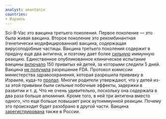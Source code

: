 ```yaml
---
analyst: amantonio
countries:
- Израиль
---
```


Sci-B-Vac это вакцина третьего поколения. Первое поколение — это была живая вакцина. Второе поколение это рекомбинантная (генетически модифицированная) вакцина, содержащая вирусоподобные частицы. Вакцина третьего поколения содержит в придачу еще два антигена, и поэтому дает более [сильную](https://www.ncbi.nlm.nih.gov/pubmed/8779530) иммунную реакцию.
Единственное опубликованное клиническое испытание вакцины [включало](https://www.ncbi.nlm.nih.gov/pubmed/9194109) 150 привитых ей детей, за которыми следили 5 дней. Вакцина [не получила](http://www.globes.co.il/news/article.aspx?did=1000865960) разрешение FDA. Протокол комиссии министерства здравоохранения, которая разрешила прививку в Израиле, куда-то [пропал](http://www.ynet.co.il/articles/0,7340,L-4690411,00.html).
Многие родители утверждают, что у детей из-за этой прививки были сильные побочные эффекты, задержки в развитии и т. д. Что не очень удивительно, поскольку она содержала в два раза больше алюминия. Кроме того, в ней три антигена вместо одного, что еще больше повышает риск аутоиммунной реакции. Почему это происходит будет разобрано в другой части.
Вакцина [зарегистрирована](https://ru.wikipedia.org/wiki/Вакцина_против_гепатита_B) также в России.

